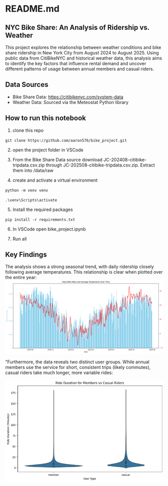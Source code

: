 # README.md

## NYC Bike Share: An Analysis of Ridership vs. Weather

This project explores the relationship between weather conditions and bike share ridership in New York City from August 2024 to August 2025. Using public data from CitiBikeNYC and historical weather data, this analysis aims to identify the key factors that influence rental demand and uncover different patterns of usage between annual members and casual riders.

## Data Sources
- Bike Share Data: https://citibikenyc.com/system-data
- Weather Data: Sourced via the Meteostat Python library

## How to run this notebook

1. clone this repo

`git clone https://github.com/aaron576/bike_project.git`

2. open the project folder in VSCode

3. From the Bike Share Data source download JC-202408-citibike-tripdata.csv.zip through JC-202508-citibike-tripdata.csv.zip. Extract them into /data/raw

4. create and activate a virtual environment

`python -m venv venv`

`.\venv\Scripts\activate`

5. Install the required packages

`pip install -r requirements.txt`

6. In VSCode open bike_project.ipynb

7. Run all


## Key Findings

The analysis shows a strong seasonal trend, with daily ridership closely following average temperatures. This relationship is clear when plotted over the entire year:
![Daily Rides vs. Temperature](reports/dual_axis_plot.png)

"Furthermore, the data reveals two distinct user groups. While annual members use the service for short, consistent trips (likely commutes), casual riders take much longer, more variable rides: 

![Member vs. Casual Ride Durations](reports/violin_plot.png)
